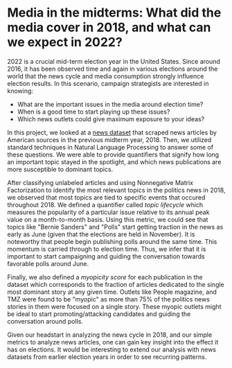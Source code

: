 <h1>Media in the midterms: What did the media cover in 2018, and what can we expect in 2022?</h1>

2022 is a crucial mid-term election year in the United States. Since around 2016, it has been observed time and again in various elections around the world that the news cycle and media consumption strongly influence election results. In this scenario, campaign strategists are interested in knowing: 
<ul>
  <li>What are the important issues in the media around election time?</li>
  <li>When is a good time to start playing up these issues?</li>
  <li>Which news outlets could give maximum exposure to your ideas?</li>
</ul>

In this project, we looked at a [news dataset](https://components.one/datasets/all-the-news-2-news-articles-dataset/) that scraped news articles by American sources in the previous midterm year, 2018. Then, we utilized standard techniques in Natural Language Processing to answer some of these questions. We were able to provide quantifiers that signify how long an important topic stayed in the spotlight, and which news publications are more susceptible to dominant topics.

After classifying unlabeled articles and using Nonnegative Matrix Factorization to identify the most relevant topics in the politics news in 2018, we observed that most topics are tied to specific events that occured throughout 2018. We defined a quantifier called _topic lifecycle_ which measures the popularity of a particular issue relative to its annual peak value on a month-to-month basis. Using this metric, we could see that topics like "Bernie Sanders" and "Polls" start getting traction in the news as early as June (given that the elections are held in November). It is noteworthy that people begin publishing polls around the same time. This momentum is carried through to election time. Thus, we infer that it is important to start campaigning and guiding the conversation towards favorable polls around June.

Finally, we also defined a _myopicity score_ for each publication in the dataset which corresponds to the fraction of articles dedicated to the single most dominant story at any given time. Outlets like People magazine, and TMZ were found to be "myopic" as more than 75% of the politics news stories in them were focused on a single story. These myopic outlets might be ideal to start promoting/attacking candidates and guiding the conversation around polls. 

Given our headstart in analyzing the news cycle in 2018, and our simple metrics to analyze news articles, one can gain key insight into the effect it has on elections. It would be interesting to extend our analysis with news datasets from earlier election years in order to see recurring patterns. 
